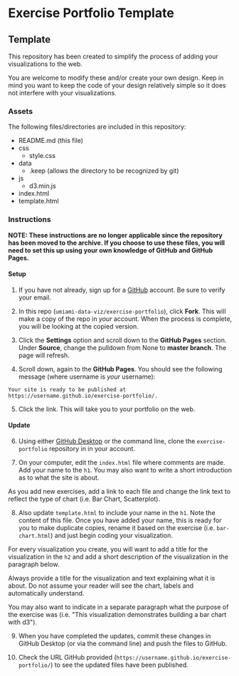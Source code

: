 # Exercise Portfolio Template

## Template

This repository has been created to simplify the process of adding your visualizations to the web.

You are welcome to modify these and/or create your own design. Keep in mind you want to keep the code of your design relatively simple so it does not interfere with your visualizations.

### Assets

The following files/directories are included in this repository:

- README.md (this file)
- css
  - style.css
- data
  - .keep (allows the directory to be recognized by git)
- js
  - d3.min.js
- index.html
- template.html

### Instructions


**NOTE: These instructions are no longer applicable since the repository has been moved to the archive. If you choose to use these files, you will need to set this up using your own knowledge of GitHub and GitHub Pages.**

#### Setup

1. If you have not already, sign up for a [GitHub](https://github.com) account. Be sure to verify your email.

2. In this repo (`umiami-data-viz/exercise-portfolio`), click **Fork**. This will make a copy of the repo in *your* account. When the process is complete, you will be looking at the copied version.

3. Click the **Settings** option and scroll down to the **GitHub Pages** section. Under **Source**, change the pulldown from None to **master branch**. The page will refresh.

4. Scroll down, again to the **GitHub Pages**. You should see the following message (where username is *your* username):

```text
Your site is ready to be published at https://username.github.io/exercise-portfolio/.
```

5. Click the link. This will take you to your portfolio on the web.


#### Update

6. Using either [GitHub Desktop]() or the command line, clone the `exercise-portfolio` repository in in your account.

7. On your computer, edit the `index.html` file where comments are made. Add your name to the `h1`. You may also want to write a short introduction as to what the site is about.

  As you add new exercises, add a link to each file and change the link text to reflect the type of chart (i.e. Bar Chart, Scatterplot).

8. Also update `template.html` to include your name in the `h1`. Note the content of this file. Once you have added your name, this is ready for you to make duplicate copies, rename it based on the exercise (i.e. `bar-chart.html`) and just begin coding your visualization.

  For every visualization you create, you will want to add a title for the visualization in the `h2` and add a short description of the visualization in the paragraph below.

  Always provide a title for the visualization and text explaining what it is about. Do not assume your reader will see the chart, labels and automatically understand.

  You may also want to indicate in a separate paragraph what the purpose of the exercise was (i.e. "This visualization demonstrates building a bar chart with d3").

9. When you have completed the updates, commit these changes in GitHub Desktop (or via the command line) and push the files to GitHub.

10. Check the URL GitHub provided (`https://username.github.io/exercise-portfolio/`) to see the updated files have been published.
